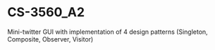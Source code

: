 # CS-3560_A2
Mini-twitter GUI with implementation of 4 design patterns (Singleton, Composite, Observer, Visitor)
